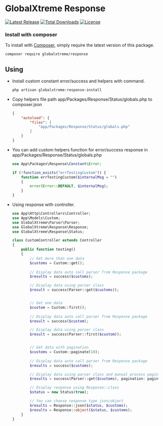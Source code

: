 GlobalXtreme Response
======

[![Latest Release](https://poser.pugx.org/globalxtreme/response/v/stable.png)](https://packagist.org/packages/globalxtreme/response)
[![Total Downloads](https://poser.pugx.org/globalxtreme/response/downloads.png)](https://packagist.org/packages/globalxtreme/response)
[![License](https://poser.pugx.org/globalxtreme/response/license.png)](https://packagist.org/packages/globalxtreme/response)

### Install with composer

To install with [Composer](https://getcomposer.org/), simply require the
latest version of this package.

```bash
composer require globalxtreme/response
```

## Using
- Install custom constant error/success and helpers with command.
    ```bash
    php artisan globalxtreme:response-install 
    ```
- Copy helpers file path app/Packages/Response/Status/globals.php to composer.json
    ```json
    {
        "autoload": {
            "files": [
                "app/Packages/Response/Status/globals.php"
            ]
        }
    } 
    ```
- You can add custom helpers function for error/success response in app/Packages/Response/Status/globals.php
    ```php
    use App\Packages\Response\Constant\Error;

    if (!function_exists("errTestingCustom")) {
        function errTestingCustom($internalMsg = "")
        {
            error(Error::DEFAULT, $internalMsg);
        }
    }
    ```
- Using response with controller.
    ```php
    use App\Http\Controllers\Controller;
    use App\Models\Custom;
    use GlobalXtreme\Parser\Parser;
    use GlobalXtreme\Response\Response;
    use GlobalXtreme\Response\Status;
    
    class CustomController extends Controller
    {
        public function testing() 
        {
            // Get more than one data
            $customs = Custom::get();
            
            // Display data auto call parser from Response package 
            $results = success($customs);
  
            // Display data using parser class
            $result = success(Parser::get($customs));
  
  
            // Get one data
            $custom = Custom::first();
            
            // Display data auto call parser from Response package
            $result = success($custom);
  
            // Display data using parser class
            $result = success(Parser::first($custom));
  
  
            // Get data with pagination
            $customs = Custom::paginate(10);
            
            // Display data auto call parser from Response package 
            $results = success($customs);
  
            // Display data using parser class and manual process pagination
            $results = success(Parser::get($customs), pagination: pagination($customs));

            // Display response using Response::class
            $status = new Status(true);
  
            // You can choose response type json/object
            $results = Response::json($status, $customs);
            $results = Response::object($status, $customs);
        }
    }
    ```